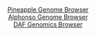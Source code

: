 <div id="Pineapple_Genome_Browser" align="center">
  <a href="https://igv.org/app/?sessionURL=blob:zZNrT9swFIb_iyXQJqVJnPRCIqEpsDIY5aKWNlCEopPESU2dONhO0ov632fQpn0ZEv2waZI_2EfHPu95_ZwtaoiQlJfIR46JeybGyEBywdsJFBUj11AQifwMmCQGEiQjgpQJQf4WZSAVTMcjfXOhVCV9y6Kq6hRQ5tyUrgkFbHgJrTQTXlinnDGIuQDFhbROBDTconnTaUkMVWXq2q7Zs1JQYAGrFryU3KpImUetfi_6FYpyUvKCREXNFH0TEGk9WmNqZvAlCCdBkhApL8n6Ij0OLi.CmTuczr_1T.fTm_Nw2g8PJzQvQdWCHD_M0_uT.mJ2PmUHzhkersI7trlrw_Owe.CcyAP36.FwVVFB5DEe4CO333UcW5tDy5Ss_qe.9aJ79j6LN7fwPZkkXZ4WMErHy2Z2_TAJzpL8nb53BmI8qTULKFmIgY9tw7X7Rs_pd163.MiwbU.7IzhF_uOTgZSAZKnTH7dIrStNDJLkpX6Dx0BcpEQgv.PZ9gB7ntPrDrq25.GdsUW1YH_P2rPp2BvYTuA4_SijTGmc00iWlTShLM0mycx8s6eXz_XVZM0bUHhz5VVxwI_mzy_D..XzKPijl68Dpku_fZ9u9COK_gl1HxFiqnhf1MaXzmC10hNGv0F7e4PZakFGnldsdGh5s3zXov3sybgoQOl8HdHHn8Q1ICiUSgcaKmlMGVXrUDvJW.Rjx9XgooQzrklEIo8_2YZt4J79.Teg7u5p9wM-">Pineapple Genome Browser</a>
</div>
<div id="Alphonso_Genome_Browser" align="center">
  <a href="https://igv.org/app/?sessionURL=blob:zZJdT9swFIb_iyXQJqVJnLQpiYSmDNqCoGwU0gwQipzESQ3.SG03aan63.ehTbsZEr3YNMkX9pE_3vP42YIWS0UEBxHwbDiwIQQWUAvR3SDWUHyFGFYgqhBV2AISV1hiXmAQbUGFlEbJ7NKcXGjdqMhxiG56DPFa2Mq3EUMvgqNO2YVgzomgFOVCIi2kcj5L1AqH1G2vwzlqGtu87dsDp0QaOYg2C8GVcBrM66wz92W_SlmNuWA4YyuqyWuAzOQxGUu7Qp_i9CYuCqzUBd6cl8fxxXk890fJ_SQ4uU..nKVJkB7ekJojvZL4WI47GuDbyQY.Xc5H8ai8m32bpjK4re8O_NPD0bohEqtjOIRHftD3B74BQ3iJ1_9Tz2aQffs.P_DGl24bMoY2ZTvJT8Uc9qcpibvq.o3OdxagolgZE0CxkMMIupbvBtbAC3o_pvDIct3Q8JGCgOjh0QJaouLZbH_YAr1pjC9A4eXqVR0LCFliCaJe6LpDGIbeoD_su2EId9YWrCT9e3DHySwcul7seUFWEaqNzGWmeKNsxLndFpVdv.xJsz67Xibd82Qt62bNyuX06GmmDGD_63zS_ZFm3xAwj79.oWn1PZn.iXnvCWLrfF_dxuNbNWapSNLNNMwbuLoP2RWdpF2dvIlnPzSVkAxps99UzPKnby2SBHFtCi1RJCeU6E1qKIoORNDzjbagEFQYD4Gs8w.u5Vpw4H78rae_e9x9Bw--">Alphonso Genome Browser</a>
</div>


<div id="DAF_Genomics_Browser" align="center">
  <a href="https://igv.org/app/?sessionURL=blob:tZFra9swFIb_i6D9ZDuW7NixIQyzJW3W0UEzN1tLCYosx150cSV5sRPy3yfclsEujEEHkpA4l_fVeY7gG1W6lgKkAHlw7EEIHKAruV9i3jB6jTnVIC0x09QBipZUUUEoSI.gxNrg_OaDrayMaXQ6GhW4dLdUSF4T7enAw42rZWsqalNd5GGOD1LgvfaI5DbZ4BFmTSWFliNMCNXa9UcNFdv1HtvjJbYeWtI1b5mpB9W1NWGNFV6JrdtaFLT7i5H_oGxX_SZbLbOh_or2i2KaXS2y22CW311Eb._yj5erPFqdL.utwKZVdHrob.WnxdfkMd9ddvMNJIcuij93LO_ys.Dd.axrakX1FMZwEkQhmsTg5AAmSWsRAFIpmMLQidHEQWHoPl.DcWRnoGQN0vsHBxiFyc6m3x.B6RsLCmj62A7MHCBVQRVI3cT3Y5gkaBzGoZ8k8OQcQavYK5Oc5zdJ7KMMocjbYG71y5oN47NCvwZfC.NPne3.V0xRy3dN3pO2b9j72a7zxRma.1mwKS.6L78FNbH.__ixUiqOjQ09PZ.xYGb1OBXmB5fg9HD6Dg--">DAF Genomics Browser</a>
</div>
